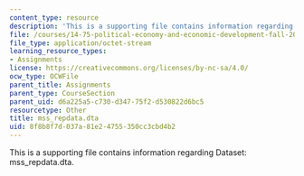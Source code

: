 ```yaml
---
content_type: resource
description: 'This is a supporting file contains information regarding Dataset: mss_repdata.dta.'
file: /courses/14-75-political-economy-and-economic-development-fall-2012/8f8b8f7d037a81e24755350cc3cbd4b2_mss_repdata.dta
file_type: application/octet-stream
learning_resource_types:
- Assignments
license: https://creativecommons.org/licenses/by-nc-sa/4.0/
ocw_type: OCWFile
parent_title: Assignments
parent_type: CourseSection
parent_uid: d6a225a5-c730-d347-75f2-d530822d6bc5
resourcetype: Other
title: mss_repdata.dta
uid: 8f8b8f7d-037a-81e2-4755-350cc3cbd4b2
---
```

This is a supporting file contains information regarding Dataset: mss_repdata.dta.